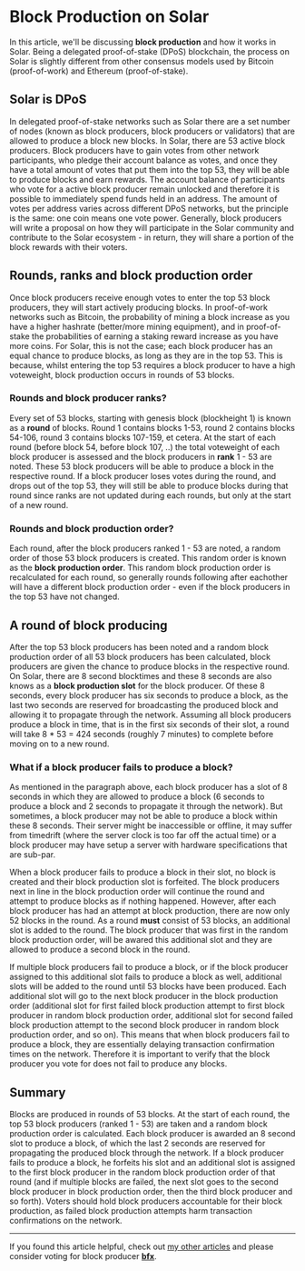 # Block Production on Solar

In this article, we'll be discussing **block production** and how it works in Solar. Being a delegated proof-of-stake (DPoS) blockchain, the process on Solar is slightly different from other consensus models used by Bitcoin (proof-of-work) and Ethereum (proof-of-stake).

## Solar is DPoS
In delegated proof-of-stake networks such as Solar there are a set number of nodes (known as block producers, block producers or validators) that are allowed to produce a block new blocks. In Solar, there are 53 active block producers. Block producers have to gain votes from other network participants, who pledge their account balance as votes, and once they have a total amount of votes that put them into the top 53, they will be able to produce blocks and earn rewards. The account balance of participants who vote for a active block producer remain unlocked and therefore it is possible to immediately spend funds held in an address. The amount of votes per address varies across different DPoS networks, but the principle is the same: one coin means one vote power. Generally, block producers will write a proposal on how they will participate in the Solar community and contribute to the Solar ecosystem - in return, they will share a portion of the block rewards with their voters.

## Rounds, ranks and block production order
Once block producers receive enough votes to enter the top 53 block producers, they will start actively producing blocks. In proof-of-work networks such as Bitcoin, the probability of mining a block increase as you have a higher hashrate (better/more mining equipment), and in proof-of-stake the probabilities of earning a staking reward increase as you have more coins. For Solar, this is not the case; each block producer has an equal chance to produce blocks, as long as they are in the top 53. This is because, whilst entering the top 53 requires a block producer to have a high voteweight, block production occurs in rounds of 53 blocks.

### Rounds and block producer ranks?
Every set of 53 blocks, starting with genesis block (blockheight 1) is known as a **round** of blocks. Round 1 contains blocks 1-53, round 2 contains blocks 54-106, round 3 contains blocks 107-159, et cetera. At the start of each round (before block 54, before block 107, ..) the total voteweight of each block producer is assessed and the block producers in **rank** 1 - 53 are noted. These 53 block producers will be able to produce a block in the respective round. If a block producer loses votes during the round, and drops out of the top 53, they will still be able to produce blocks during that round since ranks are not updated during each rounds, but only at the start of a new round.

### Rounds and block production order?
Each round, after the block producers ranked 1 - 53 are noted, a random order of those 53 block producers is created. This random order is known as the **block production order**. This random block production order is recalculated for each round, so generally rounds following after eachother will have a different block production order - even if the block producers in the top 53 have not changed.

## A round of block producing
After the top 53 block producers has been noted and a random block production order of all 53 block producers has been calculated, block producers are given the chance to produce blocks in the respective round. On Solar, there are 8 second blocktimes and these 8 seconds are also knows as a **block production slot** for the block producer. Of these 8 seconds, every block producer has six seconds to produce a block, as the last two seconds are reserved for broadcasting the produced block and allowing it to propagate through the network. Assuming all block producers produce a block in time, that is in the first six seconds of their slot, a round will take 8 * 53 = 424 seconds (roughly 7 minutes) to complete before moving on to a new round.

### What if a block producer fails to produce a block?
As mentioned in the paragraph above, each block producer has a slot of 8 seconds in which they are allowed to produce a block (6 seconds to produce a block and 2 seconds to propagate it through the network). But sometimes, a block producer may not be able to produce a block within these 8 seconds. Their server might be inaccessible or offline, it may suffer from timedrift (where the server clock is too far off the actual time) or a block producer may have setup a server with hardware specifications that are sub-par.

When a block producer fails to produce a block in their slot, no block is created and their block production slot is forfeited. The block producers next in line in the block production order will continue the round and attempt to produce blocks as if nothing happened. However, after each block producer has had an attempt at block production, there are now only 52 blocks in the round. As a round **must** consist of 53 blocks, an additional slot is added to the round. The block producer that was first in the random block production order, will be awared this additional slot and they are allowed to produce a second block in the round.

If multiple block producers fail to produce a block, or if the block producer assigned to this additional slot fails to produce a block as well, additional slots will be added to the round until 53 blocks have been produced. Each additional slot will go to the next block producer in the block production order (additional slot for first failed block production attempt to first block producer in random block production order, additional slot for second failed block production attempt to the second block producer in random block production order, and so on). This means that when block producers fail to produce a block, they are essentially delaying transaction confirmation times on the network. Therefore it is important to verify that the block producer you vote for does not fail to produce any blocks.

## Summary

Blocks are produced in rounds of 53 blocks. At the start of each round, the top 53 block producers (ranked 1 - 53) are taken and a random block production order is calculated. Each block producer is awarded an 8 second slot to produce a block, of which the last 2 seconds are reserved for propagating the produced block through the network. If a block producer fails to produce a block, he forfeits his slot and an additional slot is assigned to the first block producer in the random block production order of that round (and if multiple blocks are failed, the next slot goes to the second block producer in block production order, then the third block producer and so forth). Voters should hold block producers accountable for their block production, as failed block production attempts harm transaction confirmations on the network.

---

If you found this article helpful, check out [my other articles](https://github.com/Bx64/Awesome-Solar/blob/main/awesome-blog/README.md) and please consider voting for block producer **[bfx](https://delegates.solar.org/delegates/bfx)**.